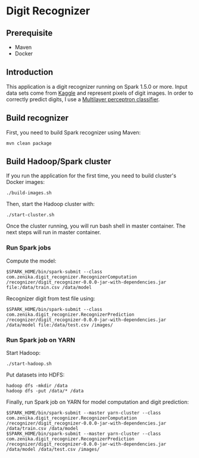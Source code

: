 # Digit Recognizer

## Prerequisite

- Maven
- Docker

## Introduction

This application is a digit recognizer running on Spark 1.5.0 or more. 
Input data sets come from [Kaggle](https://www.kaggle.com/) and represent pixels of digit images.
In order to correctly predict digits, I use a [Multilayer perceptron classifier](https://en.wikipedia.org/wiki/Perceptron).  

## Build recognizer

First, you need to build Spark recognizer using Maven:

    mvn clean package

## Build Hadoop/Spark cluster

If you run the application for the first time, you need to build cluster's Docker images:

    ./build-images.sh
    
Then, start the Hadoop cluster with:

    ./start-cluster.sh
  
Once the cluster running, you will run bash shell in master container. The next steps will run in master container.

### Run Spark jobs 

Compute the model:

    $SPARK_HOME/bin/spark-submit --class com.zenika.digit_recognizer.RecognizerComputation /recognizer/digit_recognizer-0.0.0-jar-with-dependencies.jar file:/data/train.csv /data/model
  
Recognizer digit from test file using:
  
    $SPARK_HOME/bin/spark-submit --class com.zenika.digit_recognizer.RecognizerPrediction /recognizer/digit_recognizer-0.0.0-jar-with-dependencies.jar /data/model file:/data/test.csv /images/


### Run Spark job on YARN
 
Start Hadoop:

    ./start-hadoop.sh
  
Put datasets into HDFS:

    hadoop dfs -mkdir /data
    hadoop dfs -put /data/* /data

Finally, run Spark job on YARN for model computation and digit prediction:

    $SPARK_HOME/bin/spark-submit --master yarn-cluster --class com.zenika.digit_recognizer.RecognizerComputation /recognizer/digit_recognizer-0.0.0-jar-with-dependencies.jar /data/train.csv /data/model
    $SPARK_HOME/bin/spark-submit --master yarn-cluster --class com.zenika.digit_recognizer.RecognizerPrediction /recognizer/digit_recognizer-0.0.0-jar-with-dependencies.jar /data/model /data/test.csv /images/
  

